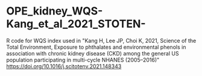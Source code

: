# OPE_kidney_WQS-Kang_et_al_2021_STOTEN-
R code for WQS index used in "Kang H, Lee JP, Choi K, 2021, Science of the Total Environment, Exposure to phthalates and environmental phenols in association with chronic kidney disease (CKD) among the general US population participating in multi-cycle NHANES (2005–2016)"
https://doi.org/10.1016/j.scitotenv.2021.148343

